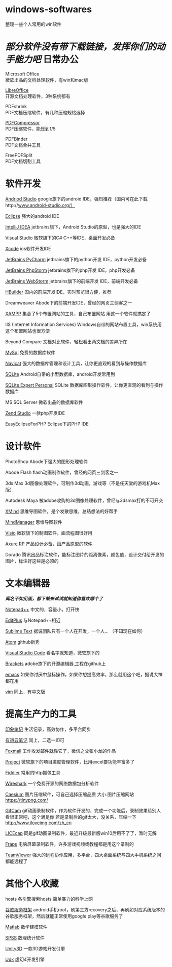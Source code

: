# windows-softwares
整理一些个人常用的win软件

***部分软件没有带下载链接，发挥你们的动手能力吧***
日常办公
====


Microsoft Office  
微软出品的文档处理软件，有win和mac版


[LibreOffice][1]         
开源文档处理软件，3种系统都有

PDFshrink           
PDF文档压缩软件，有几种压缩规格选择

[PDFCompressor][2]  
PDF压缩软件，能压到1/5

PDFBinder       
PDF文档合并工具

FreePDFSplit    
PDF文档切割工具

软件开发
====

[Andriod Studio][3]
google旗下的android IDE，强烈推荐（国内可在此下载http://www.android-studio.org/）

[Eclipse][4]
强大的android IDE

[IntelliJ IDEA][5]
jetbrains旗下，Android Studio的原型，也是强大的IDE

[Visual Studio][6]
微软旗下的C# C++等IDE，桌面开发必备

[Xcode][7]
ios软件开发IDE

[JetBrains PyCharm][8]
jetbrains旗下的python开发 IDE，python开发必备

[JetBrains PhpStorm][9]
jetbrains旗下的php开发 IDE，php开发必备

[JetBrains WebStorm][10]
jetbrains旗下的前端开发 IDE，前端开发必备

[HBuilder][11]
国内的前端开发IDE，实时预览很方便，推荐

Dreamweaver
Abode下的前端开发IDE，曾经的网页三剑客之一

[XAMPP][12]
集合了5个布置网站的工具，自己布置网站 用这一个软件就搞定了

IIS (Internet Information Services)
Windows自带的网站布置工具，win系统用这个布置网站也很方便

Beyond Compare
文档对比软件，轻松看出两文档的差异所在

[MySql][13]
免费的数据库软件

[Navicat][14]
强大的数据库管理和设计工具，让你更直观的看到与操作数据库

[SQLite][15]
Android自带的小型数据库，android开发常用到

[SQLite Expert Personal][16]
SQLite 数据库图形操作软件，让你更直观的看到与操作数据库

MS SQL Server
微软出品的数据库软件

[Zend Studio][17]
一款php开发IDE

EasyEclipseForPHP
Eclipse下的PHP IDE


设计软件
====

PhotoShop
Abode下强大的图形处理软件

Abode Flash
flash动画制作软件，曾经的网页三剑客之一

3ds Max
3d图像处理软件，可制作3d动画，游戏等（不是任天堂的游戏机Max版）

Autodesk Maya
被adobe收购的3d图像处理软件，曾经与3dsmax打的不可开交

[XMind][18]
思维导图软件，是个发散思维，总结想法的好帮手

[MindManager][19]
思维导图软件

[Visio][20]
微软旗下的制图软件，画流程图很好用

[Axure RP][21]
产品设计必备，画产品原型的软件

Dorado
腾讯出品标注软件，能标注图片的距离像素，颜色值，设计交付给开发的图片，标注好这些是必须的





文本编辑器
=====
***闻名不如见面，都下载来试试就知道你喜欢哪个了***

[Notepad++][22]
中文的，容量小，打开快

[EditPlus][23]
与Notepad++相近

[Sublime Text][24]
据说团队只有一个人在开发，一个人... （不知现在如何）

[Atom][25]
github新秀

[Visual Studio Code][26]
看名字就知道，微软旗下的

[Brackets][27]
adobe旗下的开源编辑器,工程在github上

[emacs][28]
如果你讨厌中鼠标操作，如果你想提高效率，那么就用这个吧，据说大神都在用

[vim][29]
同上，有中文版

提高生产力的工具
==========

[印象笔记][30]
生活记录，高效协作，多平台同步

[有道云笔记][31]
同上，二选一即可

[Foxmail][32]
工作收发邮件就靠它了，微信之父张小龙的作品

[Project][33]
微软旗下的项目进度管理软件，比用excel要功能丰富多了

[Fiddler][34]
常用的http抓包工具

[Wireshark][35]
一个免费开源的网络数据包分析软件

[Caesium][36]
图片压缩软件，可自己选择压缩品质 大小.图片压缩网站 https://tinypng.com/



[GifCam][37]
gif动画录制软件，作为软件开发的，完成一个功能后，录制效果给别人看很正常吧，这个满足你
若是录制后的gif太大，没关系，压缩一下 http://www.iloveimg.com/zh_cn

[LICEcap][38]
同是gif动画录制软件，最近升级最新版win10后用不了了，暂时无解

[Fraps][39]
电脑屏幕录制软件，许多游戏视频或教程都是用这个录制的

[TeamViewer][40]
强大的远程协作应用，多平台，四大桌面系统与四大手机系统之间都能远程了


其他个人收藏
======

hosts 
各引擎搜索hosts 简单暴力的科学上网

[谷歌服务框架][41]
android手机root，刷第三方recovery之后，再刷如对应系统版本的谷歌服务框架，然后就能正常使用google play等谷歌服务了

[Matlab][42]
数学建模软件

[SPSS][43]
数理统计软件

[Unity3D][44]
一款3D游戏开发引擎

[Udk][45]
虚幻4开发引擎


  [1]: https://zh-cn.libreoffice.org/
  [2]: http://www.pdfcompressor.org/
  [3]: https://developer.android.com/studio/index.html
  [4]: https://eclipse.org/downloads/
  [5]: https://www.jetbrains.com/idea/
  [6]: https://www.visualstudio.com/
  [7]: https://developer.apple.com/xcode/
  [8]: https://www.jetbrains.com/pycharm/
  [9]: https://www.jetbrains.com/phpstorm/
  [10]: https://www.jetbrains.com/webstorm/
  [11]: http://www.dcloud.io/
  [12]: http://www.xampps.com/
  [13]: https://www.mysql.com/
  [14]: https://www.navicat.com.cn/
  [15]: https://sqlite.org/
  [16]: http://www.sqliteexpert.com/
  [17]: http://www.zend.com/en/products/studio
  [18]: http://www.xmindchina.net/
  [19]: https://www.mindjet.com/mindmanager/
  [20]: https://products.office.com/zh-cn/visio
  [21]: http://www.axure.com/
  [22]: https://notepad-plus-plus.org/
  [23]: https://www.editplus.com/
  [24]: https://www.sublimetext.com/
  [25]: https://atom.io/
  [26]: https://code.visualstudio.com/
  [27]: http://brackets.io/
  [28]: https://www.gnu.org/software/emacs/
  [29]: http://www.vim.org/
  [30]: https://www.yinxiang.com/
  [31]: http://note.youdao.com/
  [32]: http://www.foxmail.com/
  [33]: https://products.office.com/zh-cn/Project/
  [34]: http://www.telerik.com/fiddler
  [35]: https://www.wireshark.org/
  [36]: https://saerasoft.com/caesium/
  [37]: http://blog.bahraniapps.com/gifcam/
  [38]: http://www.cockos.com/licecap/
  [39]: http://www.fraps.com/
  [40]: https://www.teamviewer.com/zhCN/
  [41]: http://www.appkg.com/gapps
  [42]: http://cn.mathworks.com/
  [43]: http://www.ibm.com/analytics/us/en/technology/spss/
  [44]: https://unity3d.com/cn
  [45]: https://www.unrealengine.com/zh-CN/what-is-unreal-engine-4

